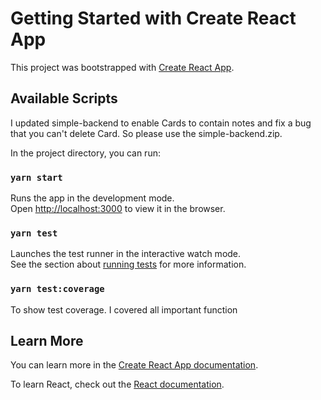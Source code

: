 # Getting Started with Create React App

This project was bootstrapped with [Create React App](https://github.com/facebook/create-react-app).

## Available Scripts

I updated simple-backend to enable Cards to contain notes and fix a bug that you can't delete Card. So please use the simple-backend.zip.

In the project directory, you can run:

### `yarn start`

Runs the app in the development mode.\
Open [http://localhost:3000](http://localhost:3000) to view it in the browser.


### `yarn test`

Launches the test runner in the interactive watch mode.\
See the section about [running tests](https://facebook.github.io/create-react-app/docs/running-tests) for more information.
### `yarn test:coverage`

To show test coverage. I covered all important function

## Learn More

You can learn more in the [Create React App documentation](https://facebook.github.io/create-react-app/docs/getting-started).

To learn React, check out the [React documentation](https://reactjs.org/).
